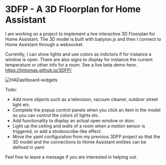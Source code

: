 # 3DFP - A 3D Floorplan for Home Assistant

I am working on a project to implement a live interactive 3D Floorplan for Home Assistant. The 3D model is built with babylon.js and then I connect to Home Assistant through a websocket. 

Currently, I can show lights and use colors as indictors if for instance a window is open. There are also signs to display for instance the current temperature or other info for a room.
See a live beta demo here. https://tjntomas.github.io/3DFP/


![HADashboard-widgets](https://github.com/tjntomas/3DFP/blob/main/img/3dfp.jpg?raw=true)


Todo:
- Add more objects such as a television, vacuum cleaner, outdoor street light etc.
- Complete the popup control panels when you click an item in the model so you can control the colors of lights etc.
- Add functionality to display an actual open window or door.
- Light up the ceiling and walls of a room when a motion sensor is triggered, or add a stroboscobe-like effect.
- Move the yaml configuration from my previous 3DFP project so that the 3D model and the connections to Home Assistant entities can be defined in yaml

Feel free to leave a message if you are interested in helping out.


